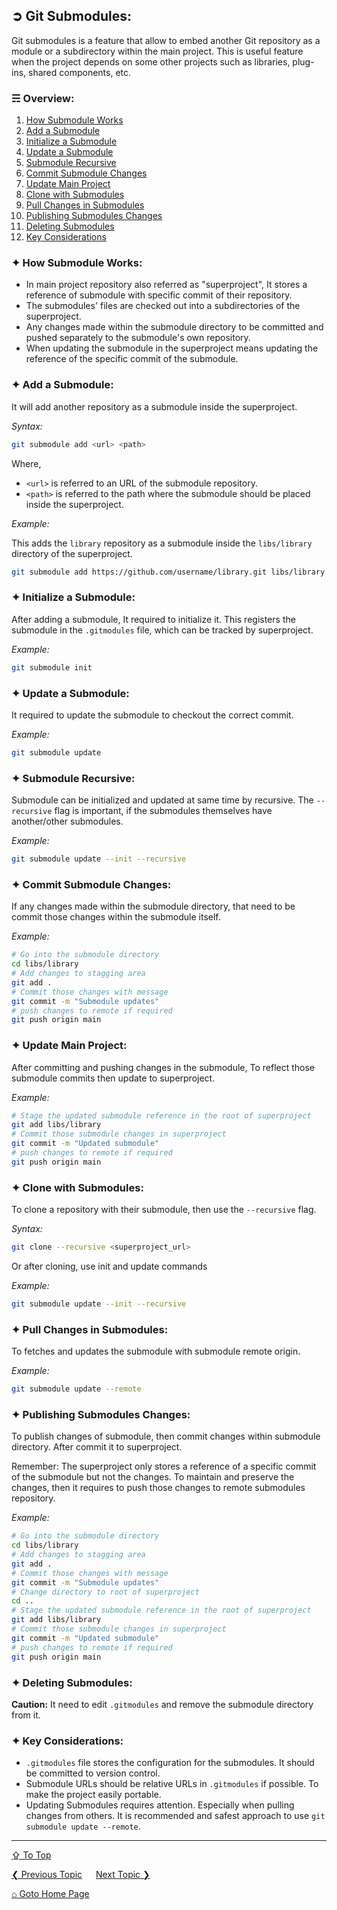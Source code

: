 ## &#10162; Git Submodules:

Git submodules is a feature that allow to embed another Git repository as a module or a subdirectory within the main project. This is useful feature when the project depends on some other projects such as libraries, plug-ins, shared components, etc.

### &#9780; Overview:
1. [How Submodule Works](#-how-submodule-works)
2. [Add a Submodule](#-add-a-submodule)
3. [Initialize a Submodule](#-initialize-a-submodule)
4. [Update a Submodule](#-update-a-submodule)
5. [Submodule Recursive](#-submodule-recursive)
6. [Commit Submodule Changes](#-commit-submodule-changes)
7. [Update Main Project](#-update-main-project)
8. [Clone with Submodules](#-clone-with-submodules)
9. [Pull Changes in Submodules](#-pull-changes-in-submodules)
10. [Publishing Submodules Changes](#-publishing-submodules-changes)
11. [Deleting Submodules](#-deleting-submodules)
12. [Key Considerations](#-key-considerations)

### &#10022; How Submodule Works:

- In main project repository also referred as "superproject", It stores a reference of submodule with specific commit of their repository.
- The submodules' files are checked out into a subdirectories of the superproject.
- Any changes made within the submodule directory to be committed and pushed separately to the submodule's own repository.
- When updating the submodule in the superproject means updating the reference of the specific commit of the submodule.

### &#10022; Add a Submodule:

It will add another repository as a submodule inside the superproject.

*Syntax:*

```bash
git submodule add <url> <path>
```

Where,
- `<url>` is referred to an URL of the submodule repository.
- `<path>` is referred to the path where the submodule should be placed inside the superproject.

*Example:*

This adds the `library` repository as a submodule inside the `libs/library` directory of the superproject.

```bash
git submodule add https://github.com/username/library.git libs/library
```

### &#10022; Initialize a Submodule:

After adding a submodule, It required to initialize it. This registers the submodule in the `.gitmodules` file, which can be tracked by superproject.

*Example:*

```bash
git submodule init
```

### &#10022; Update a Submodule:

It required to update the submodule to checkout the correct commit.

*Example:*

```bash
git submodule update
```

### &#10022; Submodule Recursive:

Submodule can be initialized and updated at same time by recursive. The `--recursive` flag is important, if the submodules themselves have another/other submodules.

*Example:*

```bash
git submodule update --init --recursive
```

### &#10022; Commit Submodule Changes:

If any changes made within the submodule directory, that need to be commit those changes within the submodule itself.

*Example:*

```bash
# Go into the submodule directory
cd libs/library  
# Add changes to stagging area
git add .
# Commit those changes with message
git commit -m "Submodule updates"
# push changes to remote if required
git push origin main
```

### &#10022; Update Main Project:

After committing and pushing changes in the submodule, To reflect those submodule commits then update to superproject.

*Example:*

```bash
# Stage the updated submodule reference in the root of superproject
git add libs/library
# Commit those submodule changes in superproject
git commit -m "Updated submodule"
# push changes to remote if required
git push origin main
```

### &#10022; Clone with Submodules:

To clone a repository with their submodule, then use the `--recursive` flag.

*Syntax:*

```bash
git clone --recursive <superproject_url>
```

Or after cloning, use init and update commands

*Example:*

```bash
git submodule update --init --recursive
```

### &#10022; Pull Changes in Submodules:

To fetches and updates the submodule with submodule remote origin.

*Example:*

```bash
git submodule update --remote 
```

### &#10022; Publishing Submodules Changes:

To publish changes of submodule, then commit changes within submodule directory. After commit it to superproject.

Remember: The superproject only stores a reference of a specific commit of the submodule but not the changes. To maintain and preserve the changes, then it requires to push those changes to remote submodules repository.

*Example:*

```bash
# Go into the submodule directory
cd libs/library  
# Add changes to stagging area
git add .
# Commit those changes with message
git commit -m "Submodule updates"
# Change directory to root of superproject
cd ..
# Stage the updated submodule reference in the root of superproject
git add libs/library
# Commit those submodule changes in superproject
git commit -m "Updated submodule"
# push changes to remote if required
git push origin main
```

### &#10022; Deleting Submodules:

**Caution:** It need to edit `.gitmodules` and remove the submodule directory from it.

### &#10022; Key Considerations:

- `.gitmodules` file stores the configuration for the submodules. It should be committed to version control.
- Submodule URLs should be relative URLs in `.gitmodules` if possible. To make the project easily portable.
- Updating Submodules requires attention. Especially when pulling changes from others. It is recommended and safest approach to use `git submodule update --remote`.

---
[&#8682; To Top](#-git-submodules)

[&#10094; Previous Topic](./git-hooks.md) &emsp; [Next Topic &#10095;](./git-subtrees.md)

[&#8962; Goto Home Page](../README.md)